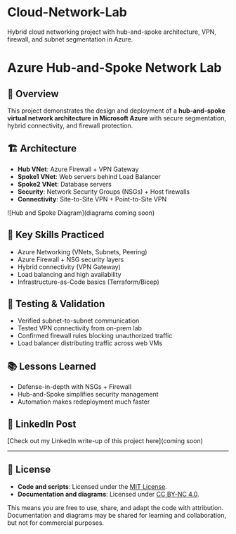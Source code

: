 # Cloud-Network-Lab
Hybrid cloud networking project with hub-and-spoke architecture, VPN, firewall, and subnet segmentation in Azure.

# Azure Hub-and-Spoke Network Lab

## 📌 Overview
This project demonstrates the design and deployment of a **hub-and-spoke virtual network architecture in Microsoft Azure** with secure segmentation, hybrid connectivity, and firewall protection.

## 🏗️ Architecture
- **Hub VNet**: Azure Firewall + VPN Gateway
- **Spoke1 VNet**: Web servers behind Load Balancer
- **Spoke2 VNet**: Database servers
- **Security**: Network Security Groups (NSGs) + Host firewalls
- **Connectivity**: Site-to-Site VPN + Point-to-Site VPN

![Hub and Spoke Diagram](diagrams coming soon)

## 🔑 Key Skills Practiced
- Azure Networking (VNets, Subnets, Peering)
- Azure Firewall + NSG security layers
- Hybrid connectivity (VPN Gateway)
- Load balancing and high availability
- Infrastructure-as-Code basics (Terraform/Bicep)

## 🧪 Testing & Validation
- Verified subnet-to-subnet communication
- Tested VPN connectivity from on-prem lab
- Confirmed firewall rules blocking unauthorized traffic
- Load balancer distributing traffic across web VMs

## 📚 Lessons Learned
- Defense-in-depth with NSGs + Firewall
- Hub-and-Spoke simplifies security management
- Automation makes redeployment much faster

## 🔗 LinkedIn Post
[Check out my LinkedIn write-up of this project here](coming soon)




---

## 📜 License

- **Code and scripts**: Licensed under the [MIT License](./LICENSE).  
- **Documentation and diagrams**: Licensed under [CC BY-NC 4.0](./docs/LICENSE-docs.txt).  

This means you are free to use, share, and adapt the code with attribution.  
Documentation and diagrams may be shared for learning and collaboration, but not for commercial purposes.
